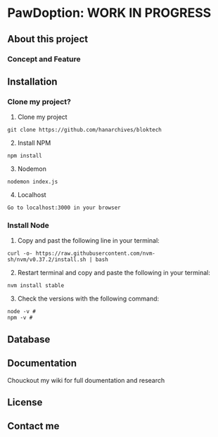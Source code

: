 # PawDoption: WORK IN PROGRESS

## About this project

### Concept and Feature

## Installation

### Clone my project? 

1. Clone my project
```
git clone https://github.com/hanarchives/bloktech
```
2. Install NPM
```
npm install
```
3. Nodemon
```
nodemon index.js
```
4. Localhost
```
Go to localhost:3000 in your browser
```

### Install Node
1.  Copy and past the following line in your terminal:
```
curl -o- https://raw.githubusercontent.com/nvm-sh/nvm/v0.37.2/install.sh | bash
```
2.  Restart terminal and copy and paste the following in your terminal:
```
nvm install stable
```
3.  Check the versions with the following command:
```
node -v # 
npm -v # 
```

## Database

## Documentation
Chouckout my wiki for full doumentation and research

## License

## Contact me
